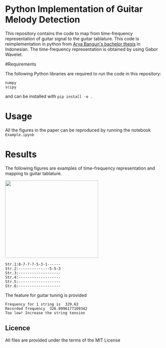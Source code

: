 # Python Implementation of Guitar Melody Detection
This repository contains the code to map from time-frequency representation of guitar signal
to the guitar tablature. This code is reimplementation in python from 
[Arya Bangun's bachelor thesis](https://openlibrary.telkomuniversity.ac.id/pustaka/92118/deteksi-melody-pada-gitar-menggunakan-transformasi-wavelet.html
) in Indonesian. The time-frequency representation is obtained by using Gabor Wavelet.

#Requirements

The following Python libraries are required to run the code in this repository:

```
numpy
scipy
```
and can be installed with ```pip install -e .```

# Usage
All the figures in the paper can be reproduced by running the notebook ```Example.ipynb``` 

# Results
The following figures are examples of time-frequency representation and mapping to guitar tablature.

 <img src="https://user-images.githubusercontent.com/47388866/183309550-e329cd0f-0ecf-44c5-97ef-4ccc9194ea02.png" width="300" height="250"  class="center"/>
 
```
Str.1:8-7-7-7-5-3-1------
Str.2:--------------5-5-3
Str.3:-------------------
Str.4:-------------------
Str.5:-------------------
Str.6:-------------------
```

The feature for guitar tuning is provided
```
Frequency for 1 string is  329.63
Recorded frequency  326.8996177109342
Too low! Increase the string tension
```
## Licence
All files are provided under the terms of the MIT License
